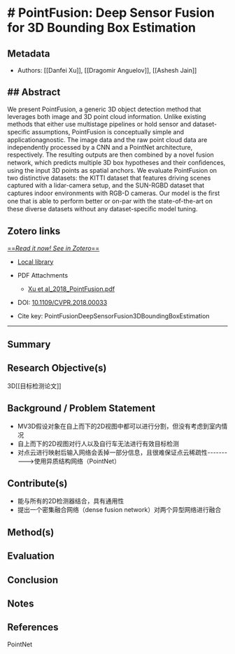# # PointFusion: Deep Sensor Fusion for 3D Bounding Box Estimation  

## Metadata


* Authors: [[Danfei Xu]], [[Dragomir Anguelov]], [[Ashesh Jain]]

## ## Abstract

We present PointFusion, a generic 3D object detection method that leverages both image and 3D point cloud information. Unlike existing methods that either use multistage pipelines or hold sensor and dataset-speciﬁc assumptions, PointFusion is conceptually simple and applicationagnostic. The image data and the raw point cloud data are independently processed by a CNN and a PointNet architecture, respectively. The resulting outputs are then combined by a novel fusion network, which predicts multiple 3D box hypotheses and their conﬁdences, using the input 3D points as spatial anchors. We evaluate PointFusion on two distinctive datasets: the KITTI dataset that features driving scenes captured with a lidar-camera setup, and the SUN-RGBD dataset that captures indoor environments with RGB-D cameras. Our model is the ﬁrst one that is able to perform better or on-par with the state-of-the-art on these diverse datasets without any dataset-speciﬁc model tuning.


## Zotero links
[==*Read it now! See in Zotero*==]()

* [Local library](zotero://select/items/1_4YM4ZIKK)

 * PDF Attachments
	- [Xu et al_2018_PointFusion.pdf](zotero://open-pdf/library/items/2UR8IES6)

* DOI: [10.1109/CVPR.2018.00033](https://doi.org/10.1109/CVPR.2018.00033)

* Cite key: PointFusionDeepSensorFusion3DBoundingBoxEstimation
 
***
## Summary

  
## Research Objective(s)
3D[[目标检测论文]]

## Background / Problem Statement
* MV3D假设对象在自上而下的2D视图中都可以进行分割，但没有考虑到室内情况
* 自上而下的2D视图对行人以及自行车无法进行有效目标检测
* 对点云进行映射后输入网络会丢掉一部分信息，且很难保证点云稀疏性---------->使用异质结构网络（PointNet）

## Contribute(s)
* 能与所有的2D检测器结合，具有通用性
* 提出一个密集融合网络（dense fusion network）对两个异型网络进行融合

## Method(s)


## Evaluation


## Conclusion


## Notes


## References
PointNet
